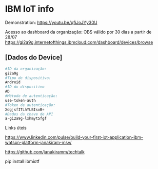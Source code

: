 # IBM IoT info

Demonstration:
https://youtu.be/qfiJoJYy30U


Acesso ao dashboard da organização: OBS válido por 30 dias a partir de 28/07
https://gi2a9g.internetofthings.ibmcloud.com/dashboard/devices/browse


## [Dados do Device]


```python
#ID da organização:
gi2a9g
#Tipo de dispositivo:
Android
#ID do dispositivo
AD
#Método de autenticação:
use-token-auth
#Token de autenticação:
XdgjsfITLhYLBIsxB+
#Dados da chave de API
a-gi2a9g-lxhmyt5fgf
```

Links úteis

https://www.linkedin.com/pulse/build-your-first-iot-application-ibm-watson-platform-janakiram-msv/

https://github.com/janakiramm/techtalk

pip install ibmiotf

